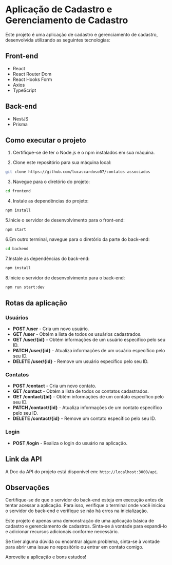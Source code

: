 # Aplicação de Cadastro e Gerenciamento de Cadastro

Este projeto é uma aplicação de cadastro e gerenciamento de cadastro, desenvolvida utilizando as seguintes tecnologias:

## Front-end

- React
- React Router Dom
- React Hooks Form
- Axios
- TypeScript

## Back-end

- NestJS
- Prisma

## Como executar o projeto

1. Certifique-se de ter o Node.js e o npm instalados em sua máquina.

2. Clone este repositório para sua máquina local:

```bash
git clone https://github.com/lucascardoso07/contatos-associados
```
3. Navegue para o diretório do projeto:
```bash
cd frontend
```
4. Instale as dependências do projeto:
```bash
npm install
```
5.Inicie o servidor de desenvolvimento para o front-end:
```bash
npm start
```
6.Em outro terminal, navegue para o diretório da parte do back-end:
```bash
cd backend
```
7.Instale as dependências do back-end:
```bash
npm install
```
8.Inicie o servidor de desenvolvimento para o back-end:
```bash
npm run start:dev
```
## Rotas da aplicação

### Usuários

- **POST /user** - Cria um novo usuário.
- **GET /user** - Obtém a lista de todos os usuários cadastrados.
- **GET /user/{id}** - Obtém informações de um usuário específico pelo seu ID.
- **PATCH /user/{id}** - Atualiza informações de um usuário específico pelo seu ID.
- **DELETE /user/{id}** - Remove um usuário específico pelo seu ID.

### Contatos

- **POST /contact** - Cria um novo contato.
- **GET /contact** - Obtém a lista de todos os contatos cadastrados.
- **GET /contact/{id}** - Obtém informações de um contato específico pelo seu ID.
- **PATCH /contact/{id}** - Atualiza informações de um contato específico pelo seu ID.
- **DELETE /contact/{id}** - Remove um contato específico pelo seu ID.

### Login

- **POST /login** - Realiza o login do usuário na aplicação.

## Link da API

A Doc da API do projeto está disponível em: `http://localhost:3000/api`.


## Observações

Certifique-se de que o servidor do back-end esteja em execução antes de tentar acessar a aplicação. Para isso, verifique o terminal onde você iniciou o servidor do back-end e verifique se não há erros na inicialização.

Este projeto é apenas uma demonstração de uma aplicação básica de cadastro e gerenciamento de cadastros. Sinta-se à vontade para expandi-lo e adicionar recursos adicionais conforme necessário.

Se tiver alguma dúvida ou encontrar algum problema, sinta-se à vontade para abrir uma issue no repositório ou entrar em contato comigo.

Aproveite a aplicação e bons estudos!


